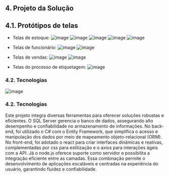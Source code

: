 ## 4. Projeto da Solução

## 4.1. Protótipos de telas

 - Telas de estoque:
![image](https://github.com/user-attachments/assets/9502f414-e9a6-4502-ba69-236b1722f7d4)
![image](https://github.com/user-attachments/assets/46e8737e-286b-4808-8e8e-f38298bf6966)
![image](https://github.com/user-attachments/assets/0290497e-da7f-424c-869e-0e3cd7993aa5)
![image](https://github.com/user-attachments/assets/2177f451-792e-486f-923f-ba3750cd31e4)
![image](https://github.com/user-attachments/assets/ad3aade5-b52b-47ae-ab97-f287887f4c6b)

 - Telas de funcionário:
![image](https://github.com/user-attachments/assets/4c0c1903-e3f2-40a7-b13f-60a707a652e3)
![image](https://github.com/user-attachments/assets/ca506d7a-1a0b-45f4-8f5d-cf7e54fad843)

 - Telas de vendas:
![image](https://github.com/user-attachments/assets/828eeec3-04b9-4385-9c5e-f804e7029d58)
![image](https://github.com/user-attachments/assets/b68a4e7e-6906-4882-b6a9-ad5eb65bbaf1)

 - Telas do processo de etiquetagem:
![image](https://github.com/user-attachments/assets/9be952a3-d7b5-401c-9b3d-3b1ceda52c35)

### 4.2. Tecnologias

![image](https://github.com/user-attachments/assets/563d50c9-9981-4a05-93f4-4a9099982e58)

### 4.2. Tecnologias

Este projeto integra diversas ferramentas para oferecer soluções robustas e eficientes. O SQL Server gerencia o banco de dados, assegurando alto desempenho e confiabilidade no armazenamento de informações. No back-end, foi utilizado o C# com o Entity Framework, que simplifica o acesso e manipulação dos dados por meio de mapeamento objeto-relacional (ORM). No front-end, foi adotado o react para criar interfaces dinâmicas e reativas, complementadas por css para estilização e o axios para interações ágeis com a API. Já o node.js oferece suporte como servidor e possibilita a integração eficiente entre as camadas. Essa combinação permite o desenvolvimento de aplicações escaláveis e centradas na experiência do usuário, garantindo fluidez e confiabilidade.
